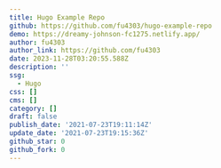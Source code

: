 ```yaml
---
title: Hugo Example Repo
github: https://github.com/fu4303/hugo-example-repo
demo: https://dreamy-johnson-fc1275.netlify.app/
author: fu4303
author_link: https://github.com/fu4303
date: 2023-11-28T03:20:55.588Z
description: ''
ssg:
  - Hugo
css: []
cms: []
category: []
draft: false
publish_date: '2021-07-23T19:11:14Z'
update_date: '2021-07-23T19:15:36Z'
github_star: 0
github_fork: 0
---
```

